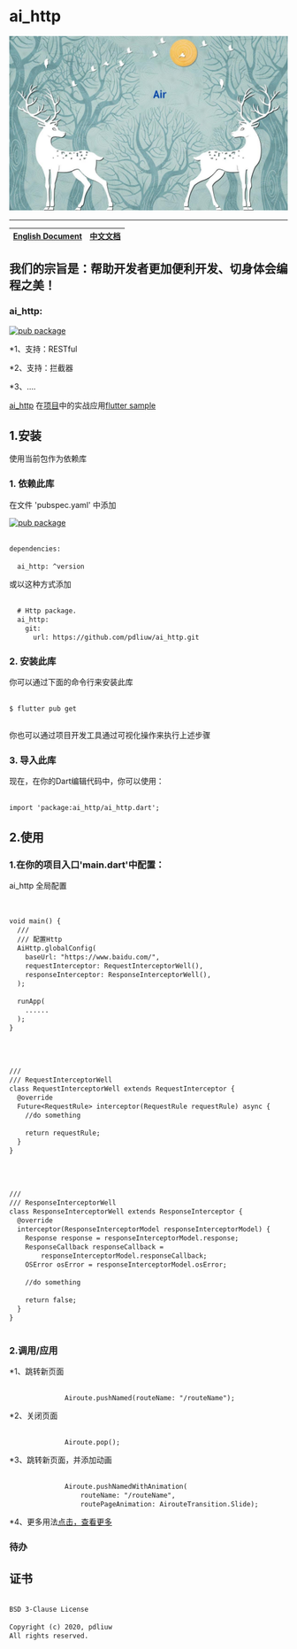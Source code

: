 # ai_http

![totem](https://raw.githubusercontent.com/pdliuw/pdliuw.github.io/master/images/totem_four_logo.jpg)

-----

|[English Document](https://github.com/pdliuw/ai_http/blob/master/README-EN.md)|[中文文档](https://github.com/pdliuw/ai_http)|
|:-|:-|

## 我们的宗旨是：帮助开发者更加便利开发、切身体会编程之美！

### ai_http:

[![pub package](https://img.shields.io/pub/v/ai_http.svg)](https://pub.dev/packages/ai_http)

*1、支持：RESTful 

*2、支持：拦截器

*3、....

[ai_http](https://github.com/pdliuw/ai_http) 在[项目](https://github.com/flutter-app-sample/flutter_app_sample)中的实战应用[flutter sample](https://github.com/flutter-app-sample/flutter_app_sample)


## 1.安装

使用当前包作为依赖库

### 1. 依赖此库

在文件 'pubspec.yaml' 中添加

[![pub package](https://img.shields.io/pub/v/ai_http.svg)](https://pub.dev/packages/ai_http)

```

dependencies:

  ai_http: ^version

```

或以这种方式添加

```

  # Http package.
  ai_http:
    git:
      url: https://github.com/pdliuw/ai_http.git

```

### 2. 安装此库

你可以通过下面的命令行来安装此库

```

$ flutter pub get


```

你也可以通过项目开发工具通过可视化操作来执行上述步骤

### 3. 导入此库

现在，在你的Dart编辑代码中，你可以使用：

```

import 'package:ai_http/ai_http.dart';

```

## 2.使用

### 1.在你的项目入口'main.dart'中配置：

ai_http 全局配置

```


void main() {
  ///
  /// 配置Http
  AiHttp.globalConfig(
    baseUrl: "https://www.baidu.com/",
    requestInterceptor: RequestInterceptorWell(),
    responseInterceptor: ResponseInterceptorWell(),
  );

  runApp(
    ......
  );
}


```

```


///
/// RequestInterceptorWell
class RequestInterceptorWell extends RequestInterceptor {
  @override
  Future<RequestRule> interceptor(RequestRule requestRule) async {
    //do something

    return requestRule;
  }
}


```

```


///
/// ResponseInterceptorWell
class ResponseInterceptorWell extends ResponseInterceptor {
  @override
  interceptor(ResponseInterceptorModel responseInterceptorModel) {
    Response response = responseInterceptorModel.response;
    ResponseCallback responseCallback =
        responseInterceptorModel.responseCallback;
    OSError osError = responseInterceptorModel.osError;

    //do something
    
    return false;
  }
}


```

### 2.调用/应用

*1、跳转新页面

```

              Airoute.pushNamed(routeName: "/routeName");

```

*2、关闭页面

```

              Airoute.pop();

```

*3、跳转新页面，并添加动画

```

              Airoute.pushNamedWithAnimation(
                  routeName: "/routeName",
                  routePageAnimation: AirouteTransition.Slide);

```

*4、更多用法[点击，查看更多](https://github.com/pdliuw/ai_http/blob/master/README_DETAIL.md)

### 待办




## 证书

```

BSD 3-Clause License

Copyright (c) 2020, pdliuw
All rights reserved.

```

